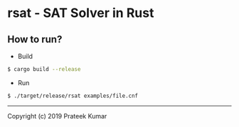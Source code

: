 # rsat - SAT Solver in Rust

## How to run?

* Build
```sh
$ cargo build --release
```

* Run
```sh
$ ./target/release/rsat examples/file.cnf
```

---
Copyright (c) 2019 Prateek Kumar
